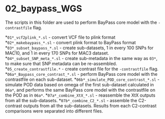 # 02_baypass_WGS

The scripts in this folder are used to perform BayPass core model with the `-contrastfile` flag.

*`01*_vcf2plink_*.sl` - convert VCF file to plink format
*`02*_makebaypass_*.sl` - convert plink format to BayPass format
*`03*_subset_baypass_*.sl` - create sub-datasets, 1 in every 100 SNPs for MAC10, and 1 in every 170 SNPs for MAC3 dataset.
*`04*_subset_SNP_meta_*.sl` - create sub-metadata in the same way as `03*`, to make sure that SNP metadata can be re-assembled.
*`05_create_contrastfile.*` - create contrast file for the `-contrastfile` flag.
*`06a*_Baypass_core_contrast_*.sl` - perform BayPass core model with the contrastfile on each sub-dataset.
*`06b*_simulate_POD_core_contrast_*.sl` - simulate POD data based on omega of the first sub-dataset calculated in `06a*`, and performs the same BayPass core model with the contrastfile on the POD as in `06a*`.
*`07a*_combine_XtX_*.sl` - reassemble the XtX outputs from all the sub-datasets.
*`07b*_combine_C2_*.sl` - assemble the C2-contrast outputs from all the sub-datasets. Results from each C2-contrast comparisons were separated into different files.

